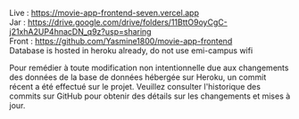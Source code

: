 Live : https://movie-app-frontend-seven.vercel.app <br/>
Jar : https://drive.google.com/drive/folders/11BttO9oyCgC-j21xhA2UP4hnacDN_q9z?usp=sharing <br/>
Front : https://github.com/Yasmine1800/movie-app-frontend <br/>
Database is hosted in heroku already, do not use emi-campus wifi <br/>

Pour remédier à toute modification non intentionnelle due aux changements des données de la base de données hébergée sur Heroku, un commit récent a été effectué sur le projet. Veuillez consulter l'historique des commits sur GitHub pour obtenir des détails sur les changements et mises à jour.
